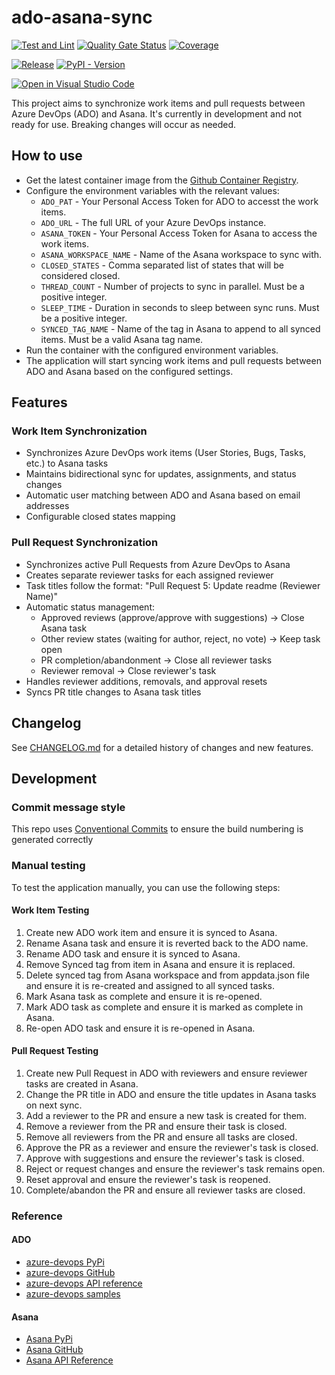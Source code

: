 # ado-asana-sync

[![Test and Lint](https://github.com/danstis/ado-asana-sync/actions/workflows/build.yml/badge.svg)](https://github.com/danstis/ado-asana-sync/actions/workflows/build.yml)
[![Quality Gate Status](https://sonarcloud.io/api/project_badges/measure?project=danstis_ado-asana-sync&metric=alert_status)](https://sonarcloud.io/summary/new_code?id=danstis_ado-asana-sync)
[![Coverage](https://sonarcloud.io/api/project_badges/measure?project=danstis_ado-asana-sync&metric=coverage)](https://sonarcloud.io/summary/new_code?id=danstis_ado-asana-sync)

[![Release](https://img.shields.io/github/release/danstis/ado-asana-sync.svg?style=flat-square)](https://github.com/danstis/ado-asana-sync/releases/latest)
[![PyPI - Version](https://img.shields.io/pypi/v/ado-asana-sync)](https://pypi.org/project/ado-asana-sync/)

[![Open in Visual Studio Code](https://img.shields.io/static/v1?logo=visualstudiocode&label=&message=Open%20in%20Visual%20Studio%20Code&labelColor=2c2c32&color=007acc&logoColor=007acc)](https://open.vscode.dev/danstis/ado-asana-sync)

This project aims to synchronize work items and pull requests between Azure DevOps (ADO) and Asana. It's currently in development and not ready for use. Breaking changes will occur as needed.

## How to use

* Get the latest container image from the [Github Container Registry](https://github.com/danstis/ado-asana-sync/pkgs/container/ado-asana-sync).
* Configure the environment variables with the relevant values:
  * `ADO_PAT` - Your Personal Access Token for ADO to accesst the work items.
  * `ADO_URL` - The full URL of your Azure DevOps instance.
  * `ASANA_TOKEN` - Your Personal Access Token for Asana to access the work items.
  * `ASANA_WORKSPACE_NAME` - Name of the Asana workspace to sync with.
  * `CLOSED_STATES` - Comma separated list of states that will be considered closed.
  * `THREAD_COUNT` - Number of projects to sync in parallel. Must be a positive integer.
  * `SLEEP_TIME` - Duration in seconds to sleep between sync runs. Must be a positive integer.
  * `SYNCED_TAG_NAME` - Name of the tag in Asana to append to all synced items. Must be a valid Asana tag name.
* Run the container with the configured environment variables.
* The application will start syncing work items and pull requests between ADO and Asana based on the configured settings.

## Features

### Work Item Synchronization
* Synchronizes Azure DevOps work items (User Stories, Bugs, Tasks, etc.) to Asana tasks
* Maintains bidirectional sync for updates, assignments, and status changes
* Automatic user matching between ADO and Asana based on email addresses
* Configurable closed states mapping

### Pull Request Synchronization
* Synchronizes active Pull Requests from Azure DevOps to Asana
* Creates separate reviewer tasks for each assigned reviewer
* Task titles follow the format: "Pull Request 5: Update readme (Reviewer Name)"
* Automatic status management:
  - Approved reviews (approve/approve with suggestions) → Close Asana task
  - Other review states (waiting for author, reject, no vote) → Keep task open
  - PR completion/abandonment → Close all reviewer tasks
  - Reviewer removal → Close reviewer's task
* Handles reviewer additions, removals, and approval resets
* Syncs PR title changes to Asana task titles

## Changelog

See [CHANGELOG.md](CHANGELOG.md) for a detailed history of changes and new features.

## Development

### Commit message style

This repo uses [Conventional Commits](https://www.conventionalcommits.org/) to ensure the build numbering is generated correctly

### Manual testing

To test the application manually, you can use the following steps:

#### Work Item Testing
1. Create new ADO work item and ensure it is synced to Asana.
1. Rename Asana task and ensure it is reverted back to the ADO name. 
1. Rename ADO task and ensure it is synced to Asana.
1. Remove Synced tag from item in Asana and ensure it is replaced.
1. Delete synced tag from Asana workspace and from appdata.json file and ensure it is re-created and assigned to all synced tasks.
1. Mark Asana task as complete and ensure it is re-opened.
1. Mark ADO task as complete and ensure it is marked as complete in Asana.
1. Re-open ADO task and ensure it is re-opened in Asana.

#### Pull Request Testing
1. Create new Pull Request in ADO with reviewers and ensure reviewer tasks are created in Asana.
1. Change the PR title in ADO and ensure the title updates in Asana tasks on next sync.
1. Add a reviewer to the PR and ensure a new task is created for them.
1. Remove a reviewer from the PR and ensure their task is closed.
1. Remove all reviewers from the PR and ensure all tasks are closed.
1. Approve the PR as a reviewer and ensure the reviewer's task is closed.
1. Approve with suggestions and ensure the reviewer's task is closed.
1. Reject or request changes and ensure the reviewer's task remains open.
1. Reset approval and ensure the reviewer's task is reopened.
1. Complete/abandon the PR and ensure all reviewer tasks are closed.

### Reference

#### ADO

* [azure-devops PyPi](https://pypi.org/project/azure-devops/)
* [azure-devops GitHub](https://github.com/microsoft/azure-devops-python-api)
* [azure-devops API reference](https://learn.microsoft.com/en-us/rest/api/azure/devops/?view=azure-devops-rest-7.1&viewFallbackFrom=azure-devops-rest-5.1)
* [azure-devops samples](https://github.com/microsoft/azure-devops-python-samples/blob/main/src/samples/work_item_tracking.py)

#### Asana

* [Asana PyPi](https://pypi.org/project/asana/)
* [Asana GitHub](https://github.com/asana/python-asana)
* [Asana API Reference](https://developers.asana.com/docs/rich-text)
